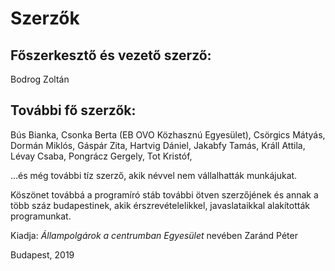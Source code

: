 # Szerzők

## Főszerkesztő és vezető szerző:

Bodrog Zoltán

## További fő szerzők:

Bús Bianka, Csonka Berta \(EB OVO Közhasznú Egyesület\), Csörgics Mátyás, Dormán Miklós, Gáspár Zita, Hartvig Dániel, Jakabfy Tamás, Králl Attila, Lévay Csaba, Pongrácz Gergely, Tot Kristóf,

…és még további tíz szerző, akik névvel nem vállalhatták munkájukat.

Köszönet továbbá a programíró stáb további ötven szerzőjének és annak a több száz budapestinek, akik érszrevételelikkel, javaslataikkal alakították programunkat.

Kiadja: _Állampolgárok a centrumban Egyesület_ nevében Zaránd Péter

Budapest, 2019

